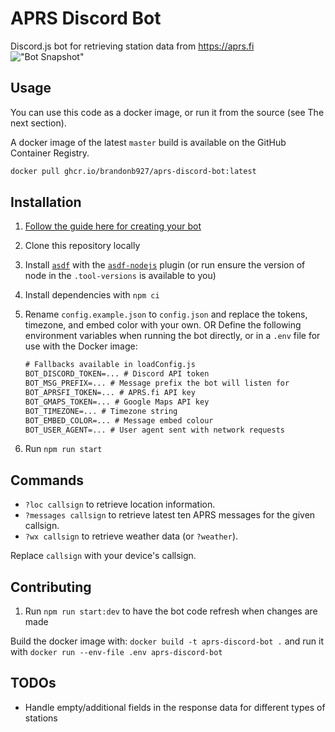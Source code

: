 # APRS Discord Bot

Discord.js bot for retrieving station data from https://aprs.fi
!["Bot Snapshot"](https://i.imgur.com/zEMXdkY.png)

## Usage

You can use this code as a docker image, or run it from the source (see The next section).

A docker image of the latest `master` build is available on the GitHub Container Registry.

```sh
docker pull ghcr.io/brandonb927/aprs-discord-bot:latest
```

## Installation

1. [Follow the guide here for creating your bot](https://anidiots.guide/getting-started/getting-started-long-version)
1. Clone this repository locally
1. Install [`asdf`](https://github.com/asdf-vm/asdf/) with the [`asdf-nodejs`](https://github.com/asdf-vm/asdf-nodejs) plugin (or run ensure the version of node in the `.tool-versions` is available to you)
1. Install dependencies with `npm ci`
1. Rename `config.example.json` to `config.json` and replace the tokens, timezone, and embed color with your own.
    OR
    Define the following environment variables when running the bot directly, or in a `.env` file for use with the Docker image:

    ```txt
    # Fallbacks available in loadConfig.js
    BOT_DISCORD_TOKEN=... # Discord API token
    BOT_MSG_PREFIX=... # Message prefix the bot will listen for
    BOT_APRSFI_TOKEN=... # APRS.fi API key
    BOT_GMAPS_TOKEN=... # Google Maps API key
    BOT_TIMEZONE=... # Timezone string
    BOT_EMBED_COLOR=... # Message embed colour
    BOT_USER_AGENT=... # User agent sent with network requests
    ```

1. Run `npm run start`

## Commands

- `?loc callsign` to retrieve location information.
- `?messages callsign` to retrieve latest ten APRS messages for the given callsign.
- `?wx callsign` to retrieve weather data (or `?weather`).

Replace `callsign` with your device's callsign.

## Contributing

1. Run `npm run start:dev` to have the bot code refresh when changes are made

Build the docker image with: `docker build -t aprs-discord-bot .` and run it with `docker run --env-file .env aprs-discord-bot`

## TODOs

- Handle empty/additional fields in the response data for different types of stations
